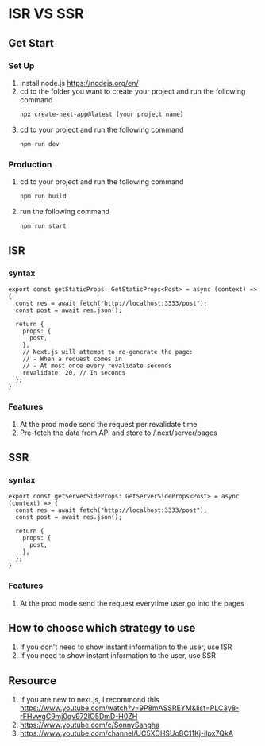 # ISR VS SSR
## Get Start
### Set Up
1. install node.js
   https://nodejs.org/en/
2. cd to the folder you want to create your project and run the following command
   ```bash
   npx create-next-app@latest [your project name]
   ```
3. cd to your project and run the following command
   ```bash
   npm run dev
   ```
### Production
1. cd to your project and run the following command
   ```bash
   npm run build
   ```
2. run the following command
   ```bash
   npm run start
   ```
## ISR
### syntax
```tsx
export const getStaticProps: GetStaticProps<Post> = async (context) => {
  const res = await fetch("http://localhost:3333/post");
  const post = await res.json();

  return {
    props: {
      post,
    },
    // Next.js will attempt to re-generate the page:
    // - When a request comes in
    // - At most once every revalidate seconds
    revalidate: 20, // In seconds
  };
}
```
### Features
1. At the prod mode send the request per revalidate time
2. Pre-fetch the data from API and store to /.next/server/pages

## SSR
### syntax
```tsx
export const getServerSideProps: GetServerSideProps<Post> = async (context) => {
  const res = await fetch("http://localhost:3333/post");
  const post = await res.json();

  return {
    props: {
      post,
    },
  };
}
```
### Features
1. At the prod mode send the request everytime user go into the pages

## How to choose which strategy to use
1. If you don't need to show instant information to the user, use ISR
2. If you need to show instant information to the user, use SSR

## Resource
1. If you are new to next.js, I recommond this 
   https://www.youtube.com/watch?v=9P8mASSREYM&list=PLC3y8-rFHvwgC9mj0qv972IO5DmD-H0ZH
2. https://www.youtube.com/c/SonnySangha
3. https://www.youtube.com/channel/UC5XDHSUoBC11Kj-iIpx7QkA